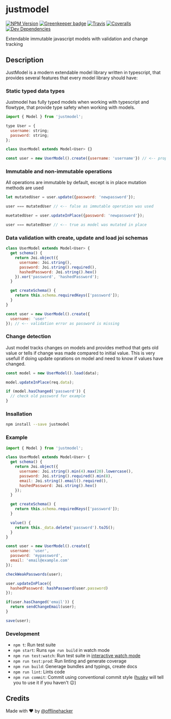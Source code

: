 # justmodel

[![NPM Version](https://badge.fury.io/js/justmodel.svg)](http://badge.fury.io/js/justmodel)
[![Greenkeeper badge](https://badges.greenkeeper.io/offlinehacker/justmodel.svg)](https://greenkeeper.io/)
[![Travis](https://img.shields.io/travis/offlinehacker/justmodel.svg)](https://travis-ci.org/offlinehacker/justmodel)
[![Coveralls](https://img.shields.io/coveralls/offlinehacker/justmodel.svg)](https://coveralls.io/github/offlinehacker/justmodel)
[![Dev Dependencies](https://david-dm.org/offlinehacker/justmodel/dev-status.svg)](https://david-dm.org/offlinehacker/justmodel?type=dev)

Extendable immutable javascript models with validation and change tracking

## Description

JustModel is a modern extendable model library written in typescript,
that provides several features that every model library should have:

### Static typed data types

Justmodel has fully typed models when working with typescript and flowtype,
that provide type safety when working with models.

```javascript
import { Model } from 'justmodel';

type User = {
  username: string;
  password: string;
}; 

class UserModel extends Model<User> {}

const user = new UserModel().create({username: 'username'}) // <-- property password is missing in type
```

### Immutable and non-immutable operations

All operations are immutable by default, except is in place mutation methods are used

```javascript
let mutatedUser = user.update({password: 'newpassword'});

user === mutatedUser // <-- false as immutable operation was used

muetatedUser = user.updateInPlace({password: 'newpassword'});

user === mutatedUser // <-- true as model was mutated in place
```

### Data validation with create, update and load joi schemas

```javascript
class UserModel extends Model<User> {
  get schema() {
    return Joi.object({
      username: Joi.string(),
      password: Joi.string().required(),
      hashedPassword: Joi.string().hex()
    }).xor('password', 'hashedPassword');
  }

  get createSchema() {
    return this.schema.requiredKeys(['password']);
  }
}

const user = new UserModel().create({
  username: 'user'
}); // <-- validation error as password is missing
```

### Change detection

Just model tracks changes on models and provides method that gets old value
or tells if change was made compared to initial value. This is very usefull if
doing update oprations on model and need to know if values have changed.

```javascript
const model = new UserModel().load(data);

model.updateInPlace(req.data);

if (model.hasChanged('password')) {
  // check old password for example
}
```

### Insallation

```bash
npm install --save justmodel
```

### Example

```javascript
import { Model } from 'justmodel';

class UserModel extends Model<User> {
  get schema() {
    return Joi.object({
      username: Joi.string().min(4).max(20).lowercase(),
      password: Joi.string().required().min(8),
      email: Joi.string().email().required(),
      hashedPassword: Joi.string().hex()
    });
  }

  get createSchema() {
    return this.schema.requiredKeys(['password']);
  }

  value() {
    return this._data.delete('password').toJS();
  }
}

const user = new UserModel().create({
  username: 'user',
  password: 'mypassword',
  email: 'email@example.com'
});

checkWeakPasswords(user);

user.updateInPlace({
  hashedPassword: hashPassword(user.password)
});

if(user.hasChanged('email')) {
  return sendChangeEmail(user);
}

save(user);
```

### Development

 - `npm t`: Run test suite
 - `npm start`: Runs `npm run build` in watch mode
 - `npm run test:watch`: Run test suite in [interactive watch mode](http://facebook.github.io/jest/docs/cli.html#watch)
 - `npm run test:prod`: Run linting and generate coverage
 - `npm run build`: Generage bundles and typings, create docs
 - `npm run lint`: Lints code
 - `npm run commit`: Commit using conventional commit style ([husky](https://github.com/typicode/husky) will tell you to use it if you haven't :wink:)

## Credits

Made with :heart: by [@offlinehacker](https://twitter.com/offlinehacker) 
